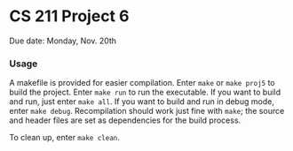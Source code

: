 # CS 211 Project 6

Due date: Monday, Nov. 20th

### Usage
A makefile is provided for easier compilation. Enter `make` or `make proj5` to build the project. Enter `make run` to run the executable. If you want to build and run, just enter `make all`. If you want to build and run in debug mode, enter `make debug`.
Recompilation should work just fine with `make`; the source and header files are set as dependencies for the build process.

To clean up, enter `make clean`.

